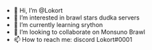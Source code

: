 - 👋 Hi, I’m @Lokort
- 👀 I’m interested in brawl stars dudka servers
- 🌱 I’m currently learning srython
- 💞️ I’m looking to collaborate on Monsuno Brawl
- 📫 How to reach me: discord Lokort#0001

<!---
Lokort/Lokort is a ✨ special ✨ repository because its `README.md` (this file) appears on your GitHub profile.
You can click the Preview link to take a look at your changes.
--->
